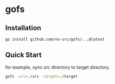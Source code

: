 # gofs

## Installation

```bash
go install github.com/no-src/gofs/...@latest
```

## Quick Start

for example, sync src directory to target directory.

```bash
gofs -src=./src -target=./target
```